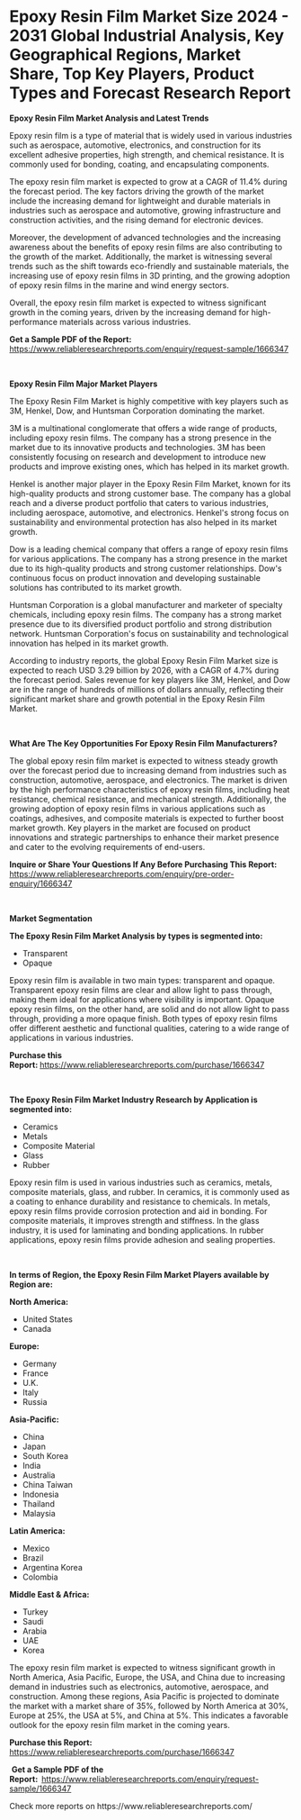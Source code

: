 <p><h1>Epoxy Resin Film Market Size 2024 - 2031 Global Industrial Analysis, Key Geographical Regions, Market Share, Top Key Players, Product Types and Forecast Research Report</h1></p><p><strong>Epoxy Resin Film Market Analysis and Latest Trends</strong></p>
<p><p>Epoxy resin film is a type of material that is widely used in various industries such as aerospace, automotive, electronics, and construction for its excellent adhesive properties, high strength, and chemical resistance. It is commonly used for bonding, coating, and encapsulating components.</p><p>The epoxy resin film market is expected to grow at a CAGR of 11.4% during the forecast period. The key factors driving the growth of the market include the increasing demand for lightweight and durable materials in industries such as aerospace and automotive, growing infrastructure and construction activities, and the rising demand for electronic devices.</p><p>Moreover, the development of advanced technologies and the increasing awareness about the benefits of epoxy resin films are also contributing to the growth of the market. Additionally, the market is witnessing several trends such as the shift towards eco-friendly and sustainable materials, the increasing use of epoxy resin films in 3D printing, and the growing adoption of epoxy resin films in the marine and wind energy sectors.</p><p>Overall, the epoxy resin film market is expected to witness significant growth in the coming years, driven by the increasing demand for high-performance materials across various industries.</p></p>
<p><strong>Get a Sample PDF of the Report:&nbsp;</strong> <a href="https://www.reliableresearchreports.com/enquiry/request-sample/1666347">https://www.reliableresearchreports.com/enquiry/request-sample/1666347</a></p>
<p>&nbsp;</p>
<p><strong>Epoxy Resin Film Major Market Players</strong></p>
<p><p>The Epoxy Resin Film Market is highly competitive with key players such as 3M, Henkel, Dow, and Huntsman Corporation dominating the market. </p><p>3M is a multinational conglomerate that offers a wide range of products, including epoxy resin films. The company has a strong presence in the market due to its innovative products and technologies. 3M has been consistently focusing on research and development to introduce new products and improve existing ones, which has helped in its market growth.</p><p>Henkel is another major player in the Epoxy Resin Film Market, known for its high-quality products and strong customer base. The company has a global reach and a diverse product portfolio that caters to various industries, including aerospace, automotive, and electronics. Henkel's strong focus on sustainability and environmental protection has also helped in its market growth.</p><p>Dow is a leading chemical company that offers a range of epoxy resin films for various applications. The company has a strong presence in the market due to its high-quality products and strong customer relationships. Dow's continuous focus on product innovation and developing sustainable solutions has contributed to its market growth.</p><p>Huntsman Corporation is a global manufacturer and marketer of specialty chemicals, including epoxy resin films. The company has a strong market presence due to its diversified product portfolio and strong distribution network. Huntsman Corporation's focus on sustainability and technological innovation has helped in its market growth.</p><p>According to industry reports, the global Epoxy Resin Film Market size is expected to reach USD 3.29 billion by 2026, with a CAGR of 4.7% during the forecast period. Sales revenue for key players like 3M, Henkel, and Dow are in the range of hundreds of millions of dollars annually, reflecting their significant market share and growth potential in the Epoxy Resin Film Market.</p></p>
<p>&nbsp;</p>
<p><strong>What Are The Key Opportunities For Epoxy Resin Film Manufacturers?</strong></p>
<p><p>The global epoxy resin film market is expected to witness steady growth over the forecast period due to increasing demand from industries such as construction, automotive, aerospace, and electronics. The market is driven by the high performance characteristics of epoxy resin films, including heat resistance, chemical resistance, and mechanical strength. Additionally, the growing adoption of epoxy resin films in various applications such as coatings, adhesives, and composite materials is expected to further boost market growth. Key players in the market are focused on product innovations and strategic partnerships to enhance their market presence and cater to the evolving requirements of end-users.</p></p>
<p><strong>Inquire or Share Your Questions If Any Before Purchasing This Report:</strong> <a href="https://www.reliableresearchreports.com/enquiry/pre-order-enquiry/1666347">https://www.reliableresearchreports.com/enquiry/pre-order-enquiry/1666347</a></p>
<p>&nbsp;</p>
<p><strong>Market Segmentation</strong></p>
<p><strong>The Epoxy Resin Film Market Analysis by types is segmented into:</strong></p>
<p><ul><li>Transparent</li><li>Opaque</li></ul></p>
<p><p>Epoxy resin film is available in two main types: transparent and opaque. Transparent epoxy resin films are clear and allow light to pass through, making them ideal for applications where visibility is important. Opaque epoxy resin films, on the other hand, are solid and do not allow light to pass through, providing a more opaque finish. Both types of epoxy resin films offer different aesthetic and functional qualities, catering to a wide range of applications in various industries.</p></p>
<p><strong>Purchase this Report:&nbsp;</strong><a href="https://www.reliableresearchreports.com/purchase/1666347">https://www.reliableresearchreports.com/purchase/1666347</a></p>
<p>&nbsp;</p>
<p><strong>The Epoxy Resin Film Market Industry Research by Application is segmented into:</strong></p>
<p><ul><li>Ceramics</li><li>Metals</li><li>Composite Material</li><li>Glass</li><li>Rubber</li></ul></p>
<p><p>Epoxy resin film is used in various industries such as ceramics, metals, composite materials, glass, and rubber. In ceramics, it is commonly used as a coating to enhance durability and resistance to chemicals. In metals, epoxy resin films provide corrosion protection and aid in bonding. For composite materials, it improves strength and stiffness. In the glass industry, it is used for laminating and bonding applications. In rubber applications, epoxy resin films provide adhesion and sealing properties.</p></p>
<p>&nbsp;</p>
<p><strong>In terms of Region, the Epoxy Resin Film Market Players available by Region are:</strong></p>
<p>
    <p> <strong> North America: </strong>
        <ul>
            <li>United States</li>
            <li>Canada</li>
        </ul>
        </p> 
    <p> <strong> Europe: </strong>
        <ul>
            <li>Germany</li>
            <li>France</li>
            <li>U.K.</li>
            <li>Italy</li>
            <li>Russia</li>
        </ul>
        </p> 
    <p> <strong> Asia-Pacific: </strong>
        <ul>
            <li>China</li>
            <li>Japan</li>
            <li>South Korea</li>
            <li>India</li>
            <li>Australia</li>
            <li>China Taiwan</li>
            <li>Indonesia</li>
            <li>Thailand</li>
            <li>Malaysia</li>
        </ul>
        </p> 
    <p> <strong> Latin America: </strong>
        <ul>
            <li>Mexico</li>
            <li>Brazil</li>
            <li>Argentina Korea</li>
            <li>Colombia</li>
        </ul>
        </p> 
    <p> <strong> Middle East & Africa: </strong>
        <ul>
            <li>Turkey</li>
            <li>Saudi</li>
            <li>Arabia</li>
            <li>UAE</li>
            <li>Korea</li>
        </ul>
    </p>
    </p>
<p><p>The epoxy resin film market is expected to witness significant growth in North America, Asia Pacific, Europe, the USA, and China due to increasing demand in industries such as electronics, automotive, aerospace, and construction. Among these regions, Asia Pacific is projected to dominate the market with a market share of 35%, followed by North America at 30%, Europe at 25%, the USA at 5%, and China at 5%. This indicates a favorable outlook for the epoxy resin film market in the coming years.</p></p>
<p><strong>Purchase this Report: </strong><a href="https://www.reliableresearchreports.com/purchase/1666347">https://www.reliableresearchreports.com/purchase/1666347</a></p>
<p>&nbsp;<strong>Get a Sample PDF of the Report:&nbsp;&nbsp;</strong><a href="https://www.reliableresearchreports.com/enquiry/request-sample/1666347">https://www.reliableresearchreports.com/enquiry/request-sample/1666347</a></p>
<p><strong></strong></p>
<p>Check more reports on https://www.reliableresearchreports.com/</p>